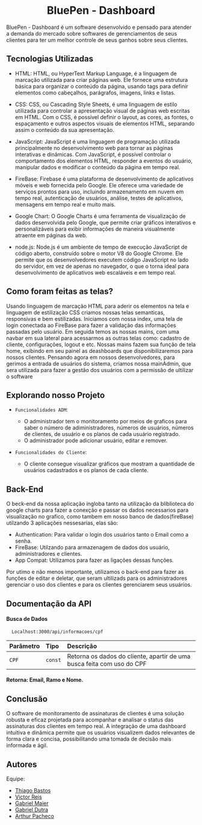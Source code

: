 
<h1 align="center">BluePen - Dashboard</h1>

BluePen - Dashboard é um software desenvolvido e pensado para atender a demanda do mercado sobre softwares de gerenciamentos de seus clientes para ter um melhor controle de seus ganhos sobre seus clientes. 


## Tecnologias Utilizadas

- HTML:
    HTML, ou HyperText Markup Language, é a linguagem de marcação utilizada para criar páginas web. Ele fornece uma estrutura básica para organizar o conteúdo da página, usando tags para definir elementos como cabeçalhos, parágrafos, imagens, links e listas.

- CSS:
    CSS, ou Cascading Style Sheets, é uma linguagem de estilo utilizada para controlar a apresentação visual de páginas web escritas em HTML. Com o CSS, é possível definir o layout, as cores, as fontes, o espaçamento e outros aspectos visuais de elementos HTML, separando assim o conteúdo da sua apresentação.

- JavaScript:
    JavaScript é uma linguagem de programação utilizada principalmente no desenvolvimento web para tornar as páginas interativas e dinâmicas. Com JavaScript, é possível controlar o comportamento dos elementos HTML, responder a eventos do usuário, manipular dados e modificar o conteúdo da página em tempo real. 

- FireBase:
    Firebase é uma plataforma de desenvolvimento de aplicativos móveis e web fornecida pelo Google. Ele oferece uma variedade de serviços prontos para uso, incluindo armazenamento em nuvem em tempo real, autenticação de usuários, análise, testes de aplicativos, mensagens em tempo real e muito mais.

- Google Chart:
    O Google Charts é uma ferramenta de visualização de dados desenvolvida pelo Google, que permite criar gráficos interativos e personalizáveis para exibir informações de maneira visualmente atraente em páginas da web.

- node.js:
    Node.js é um ambiente de tempo de execução JavaScript de código aberto, construído sobre o motor V8 do Google Chrome. Ele permite que os desenvolvedores executem código JavaScript no lado do servidor, em vez de apenas no navegador, o que o torna ideal para desenvolvimento de aplicativos web escaláveis e em tempo real.

  
## Como foram feitas as telas?

Usando linguagem de marcação HTML para aderir os elementos na tela e linguagem de estilização CSS criamos nossas telas semanticas, responsivas e bem estilizadas.
Iniciamos com nossa index, uma tela de login conectada ao FireBase para fazer a validação das informações passadas pelo usuário.
Em seguida temos as nossas mains, com uma navbar em sua lateral para acessarmos as outras telas como: cadastro de cliente, configurações, logout e etc.
Nossas mains fazem sua função de tela home, exibindo em seu painel as deashboards que disponibilizaremos para nossos clientes.
Pensando agora em nossos desenvolvedores, para gerimos a entrada de usuários do sistema, criamos nossa mainAdmin, que sera utilizada para fazer a gestão dos usuários com a permissão de ultilizar o software


## Explorando nosso Projeto

- `Funcionalidades ADM`:
    - O administrador tem o monitoramento por meios de graficos para saber o número de adiministradores, números de usuários, números de clientes, de usuário e os planos de cada usuário registrado.
    - O administrador pode adicionar usuário, editar e remover.

- `Funcionalidades do Cliente`:
    - O cliente consegue visualizar gráficos que mostram a quantidade de usuários cadastrados e os planos de cada cliente.


## Back-End

O beck-end da nossa aplicação ingloba tanto na utilização da bliblioteca do google charts para fazer a conexção e passar os dados necessarios para visualização no grafico, como tambem em nosso banco de dados(fireBase) utilzando 3 aplicações nessesarias, elas são: 
 - Authentication: Para validar o login dos usuários tanto o Email como a senha.
 - FireBase: Utilzando para armazenagem de dados dos usuário, administradores e clientes.
 - App Compat: Utilizamos para fazer as ligações dessas funções.

 Por utimo e não menos importante, utilizamos o back-end para fazer as funções de editar e deletar, que seram ultilizads para os administradores gerenciar o uso dos clientes e para os clientes gerenciarem seus usuários.

 
## Documentação da API

#### Busca de Dados 

```http
  Localhost:3000/api/informacoes/cpf
```
| Parâmetro        | Tipo       | Descrição                           |
| :----------------| :----------| :---------------------------------- |
| `CPF`            | `const`    | Retorna os dados do cliente, apartir de uma busca feita com uso do CPF |

#### Retorna: Email, Ramo e Nome. 


## Conclusão

O software de monitoramento de assinaturas de clientes é uma solução robusta e eficaz projetada para acompanhar e analisar o status das assinaturas dos clientes em tempo real. A integração de uma dashboard intuitiva e dinâmica permite que os usuários visualizem dados relevantes de forma clara e concisa, possibilitando uma tomada de decisão mais informada e ágil.


## Autores

Equipe:

- [Thiago Bastos](https://github.com/Thiago-bsts)
- [Victor Reis](https://github.com/Vitelfs)
- [Gabriel Maier](https://github.com/gabrielmaierbr)
- [Gabriel Dutra](https://github.com/dultra)
- [Arthur Pacheco](https://github.com/ArthurPach)

